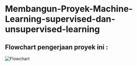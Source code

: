 # Membangun-Proyek-Machine-Learning-supervised-dan-unsupervised-learning

## Flowchart pengerjaan proyek ini :
![Flowchart](https://github.com/user-attachments/assets/96feec62-9cf0-4e50-b56a-d239e7bd99dd)
